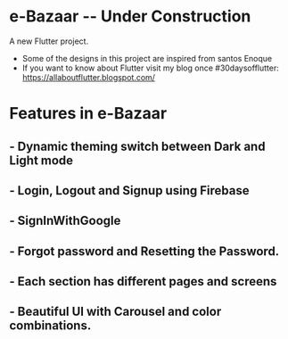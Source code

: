 # e-Bazaar -- Under Construction

A new Flutter project.
- Some of the designs in this project are inspired from santos Enoque
- If you want to know about Flutter visit my blog once #30daysofflutter: https://allaboutflutter.blogspot.com/

# Features in e-Bazaar

## - Dynamic theming switch between Dark and Light mode
## - Login, Logout and Signup using Firebase
## - SignInWithGoogle
## - Forgot password and Resetting the Password.
## - Each section has different pages and screens
## - Beautiful UI with Carousel and color combinations.


